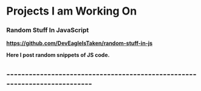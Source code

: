 # Projects I am Working On

### Random Stuff In JavaScript

<b> https://github.com/DevEagleIsTaken/random-stuff-in-js <b>

Here I post random snippets of JS code.

## --------------------------------------------------------------------------

